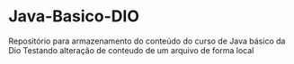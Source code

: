 # Java-Basico-DIO
Repositório para armazenamento do conteúdo do curso de Java básico da Dio
Testando alteração de conteudo de um arquivo de forma local
